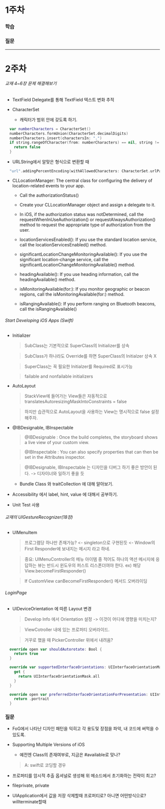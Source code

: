 # 1주차

### 학습

### 질문

---

# 2주차

###### 교재 4~6장 문제 해결해보기
- TextField
  Delegate를 통해 TextField 텍스트 변화 추적

- CharacterSet

  - 캐릭터가 범위 안에 갖도록 하기.
```swift
  var numberCharacters = CharacterSet()
  numberCharacters.formUnion(CharacterSet.decimalDigits)
  numberCharacters.insert(charactersIn: ".")
  if string.rangeOfCharacter(from: numberCharacters) == nil, string != "" {
    return false
  }
```

  - URLString에서 알맞은 형식으로 변환할 때
  ```swift
    "url".addingPercentEncoding(withAllowedCharacters: CharacterSet.urlPathAllowed)
  ```

- CLLocationManager: The central class for configuring the delivery of location-related events to your app.

  - Call the authorizationStatus()

  - Create your CLLocationManager object and assign a delegate to it.

  - In iOS, if the authorization status was notDetermined, call the requestWhenInUseAuthorization() or requestAlwaysAuthorization() method to request the appropriate type of authorization from the user.

  - locationServicesEnabled(): If you use the standard location service, call the locationServicesEnabled() method.

  - significantLocationChangeMonitoringAvailable(): If you use the significant location-change service, call the significantLocationChangeMonitoringAvailable() method.

  - headingAvailable(): If you use heading information, call the headingAvailable() method.

  - isMonitoringAvailable(for:): If you monitor geographic or beacon regions, call the isMonitoringAvailable(for:) method.

  - isRangingAvailable(): If you perform ranging on Bluetooth beacons, call the isRangingAvailable()

###### Start Developing iOS Apps (Swift)

- Initializer

    > SubClass는 기본적으로 SuperClass의 Initializer를 상속

    > SubClass가 하나라도 Override를 하면 SuperClass의 Initialzer 상속 X

    > SuperClass는 꼭 필요한 Initialzer를 Required로 표시가능

    > failable and nonfailable initializers

- AutoLayout

    > StackView에 들어가는 View들은 자동적으로 translatesAutoresizingMaskIntoConstraints = false

    > 하지만 습관적으로 AutoLayout을 사용하는 View는 명시적으로 false 설정해주자.

- @IBDesignable, IBInspectable

    > @IBDesignable : Once the build completes, the storyboard shows a live view of your custom view.

    > @IBInspectable : You can also specify properties that can then be set in the Attributes inspector.

    > @IBDesignable, IBInspectable 는 디자인을 디버그 하기 좋은 방안이 된다. -> 디자이너와 일하기 좋을 듯

    - Bundle Class 와 traitCollection 에 대해 알아보기.

- Accessibility 에서 label, hint, value 에 대해서 공부하기.

- Unit Test 사용

###### 교재의 UIGestureRecognizer(18장)

- UIMenuItem

  > 프로그램당 하나만 존재가능? <- singleton으로 구현된듯 <- Window의 First Responder에 보내지는 메시지 라고 하네.

  > 중요: UIMenuController의 메뉴 아이템 중 적어도 하나의 액션 메시지에 응답하는 뷰는 반드시 윈도우의 퍼스트 리스폰더여야 한다. ex) 해당View.becomeFirstResponder()

  > If CustomView canBecomeFirstResponder() 메서드 오버라이딩

###### LoginPage

- UIDeviceOrientation 에 따른 Layout 변경

    > Develop Info 에서 Orientation 설정 -> 이것이 어디에 영향을 미치는지?

    > ViewCotroller 내에 있는 프로퍼티 오버라이드.

    > 거꾸로 했을 때 PickerController 위에서 내려옴?

```swift
  override open var shouldAutorotate: Bool {
    return true
  }

  override var supportedInterfaceOrientations: UIInterfaceOrientationMask {
    get {
      return UIInterfaceOrientationMask.all
    }
  }

  override open var preferredInterfaceOrientationForPresentation: UIInterfaceOrientation {
    return .portrait
  }
```

### 질문

- FoG에서 나타난 디자인 패턴을 익히고 각 용도및 장점을 파악, 내 코드에 써먹을 수 있도록.

- Supporting Multiple Versions of iOS
    - 예전엔 Class의 존재여부로, 지금은 #available로 맞나?
    > A: swift로 코딩할 경우 

- 프로퍼티를 암시적 추출 옵셔널로 생성해 위 메소드에서 초기화하는 전략이 최고?

- fileprivate, private

- UIApplication에서 값을 저장 삭제할때 프로퍼티로? 아니면 어떤방식으로? willterminate할때
